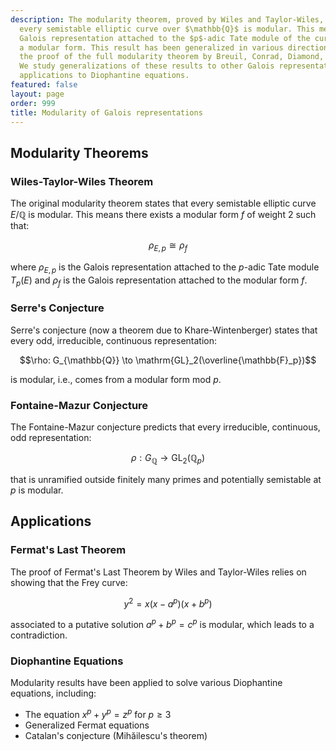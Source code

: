 ```yaml
---
description: The modularity theorem, proved by Wiles and Taylor-Wiles, states that
  every semistable elliptic curve over $\mathbb{Q}$ is modular. This means that the
  Galois representation attached to the $p$-adic Tate module of the curve comes from
  a modular form. This result has been generalized in various directions, including
  the proof of the full modularity theorem by Breuil, Conrad, Diamond, and Taylor.
  We study generalizations of these results to other Galois representations and their
  applications to Diophantine equations.
featured: false
layout: page
order: 999
title: Modularity of Galois representations
---
```


## Modularity Theorems

### Wiles-Taylor-Wiles Theorem
The original modularity theorem states that every semistable elliptic curve $E/\mathbb{Q}$ is modular. This means there exists a modular form $f$ of weight 2 such that:

$$\rho_{E,p} \cong \rho_f$$

where $\rho_{E,p}$ is the Galois representation attached to the $p$-adic Tate module $T_p(E)$ and $\rho_f$ is the Galois representation attached to the modular form $f$.

### Serre's Conjecture
Serre's conjecture (now a theorem due to Khare-Wintenberger) states that every odd, irreducible, continuous representation:

$$\rho: G_{\mathbb{Q}} \to \mathrm{GL}_2(\overline{\mathbb{F}_p})$$

is modular, i.e., comes from a modular form mod $p$.

### Fontaine-Mazur Conjecture
The Fontaine-Mazur conjecture predicts that every irreducible, continuous, odd representation:

$$\rho: G_{\mathbb{Q}} \to \mathrm{GL}_2(\mathbb{Q}_p)$$

that is unramified outside finitely many primes and potentially semistable at $p$ is modular.

## Applications

### Fermat's Last Theorem
The proof of Fermat's Last Theorem by Wiles and Taylor-Wiles relies on showing that the Frey curve:

$$y^2 = x(x - a^p)(x + b^p)$$

associated to a putative solution $a^p + b^p = c^p$ is modular, which leads to a contradiction.

### Diophantine Equations
Modularity results have been applied to solve various Diophantine equations, including:
- The equation $x^p + y^p = z^p$ for $p \geq 3$
- Generalized Fermat equations
- Catalan's conjecture (Mihăilescu's theorem)
